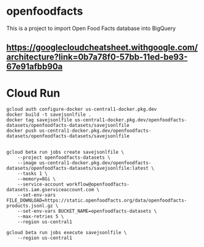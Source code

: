 # openfoodfacts
This is a project to import Open Food Facts database into BigQuery

## https://googlecloudcheatsheet.withgoogle.com/architecture?link=0b7a78f0-57bb-11ed-be93-67e91afbb90a

# Cloud Run
```shell
gcloud auth configure-docker us-central1-docker.pkg.dev
docker build -t savejsonlfile .
docker tag savejsonlfile us-central1-docker.pkg.dev/openfoodfacts-datasets/openfoodfacts-datasets/savejsonlfile
docker push us-central1-docker.pkg.dev/openfoodfacts-datasets/openfoodfacts-datasets/savejsonlfile


```

```shell
gcloud beta run jobs create savejsonlfile \
    --project openfoodfacts-datasets \
    --image us-central1-docker.pkg.dev/openfoodfacts-datasets/openfoodfacts-datasets/savejsonlfile:latest \
    --tasks 1 \
    --memory=8Gi \
    --service-account workflow@openfoodfacts-datasets.iam.gserviceaccount.com \
    --set-env-vars FILE_DOWNLOAD=https://static.openfoodfacts.org/data/openfoodfacts-products.jsonl.gz \
    --set-env-vars BUCKET_NAME=openfoodfacts-datasets \
    --max-retries 5 \
    --region us-central1
    
gcloud beta run jobs execute savejsonlfile \
    --region us-central1
```